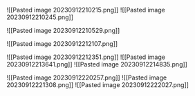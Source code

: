 ![[Pasted image 20230912210215.png]]
![[Pasted image 20230912210245.png]]

![[Pasted image 20230912210529.png]]

![[Pasted image 20230912212107.png]]

![[Pasted image 20230912212351.png]]
![[Pasted image 20230912213641.png]]
![[Pasted image 20230912214835.png]]

![[Pasted image 20230912220257.png]]
![[Pasted image 20230912221308.png]]
![[Pasted image 20230912222027.png]]
